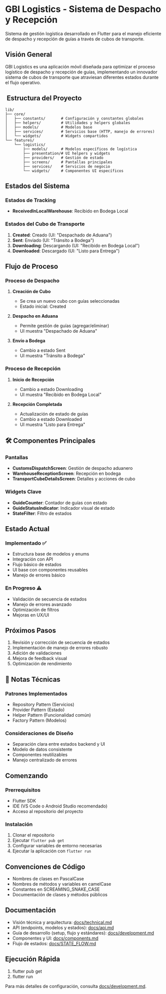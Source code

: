 # GBI Logistics - Sistema de Despacho y Recepción

Sistema de gestión logística desarrollado en Flutter para el manejo eficiente de despacho y recepción de guías a través de cubos de transporte.

##  Visión General

GBI Logistics es una aplicación móvil diseñada para optimizar el proceso logístico de despacho y recepción de guías, implementando un innovador sistema de cubos de transporte que atraviesan diferentes estados durante el flujo operativo.

## ️ Estructura del Proyecto

```
lib/
├── core/
│   ├── constants/       # Configuración y constantes globales
│   ├── helpers/         # Utilidades y helpers globales
│   ├── models/          # Modelos base
│   ├── services/        # Servicios base (HTTP, manejo de errores)
│   └── widgets/         # Widgets compartidos
└── features/
    └── logistics/
        ├── models/      # Modelos específicos de logística
        ├── presentation/# UI helpers y widgets
        ├── providers/   # Gestión de estado
        ├── screens/     # Pantallas principales
        ├── services/    # Servicios de negocio
        └── widgets/     # Componentes UI específicos
```

##  Estados del Sistema

### Estados de Tracking
- **ReceivedInLocalWarehouse**: Recibido en Bodega Local

### Estados del Cubo de Transporte
1. **Created**: Creado (UI: "Despachado de Aduana")
2. **Sent**: Enviado (UI: "Tránsito a Bodega")
3. **Downloading**: Descargando (UI: "Recibido en Bodega Local")
4. **Downloaded**: Descargado (UI: "Listo para Entrega")

##  Flujo de Proceso

### Proceso de Despacho
1. **Creación de Cubo**
   - Se crea un nuevo cubo con guías seleccionadas
   - Estado inicial: Created

2. **Despacho en Aduana**
   - Permite gestión de guías (agregar/eliminar)
   - UI muestra "Despachado de Aduana"

3. **Envío a Bodega**
   - Cambio a estado Sent
   - UI muestra "Tránsito a Bodega"

### Proceso de Recepción
1. **Inicio de Recepción**
   - Cambio a estado Downloading
   - UI muestra "Recibido en Bodega Local"

2. **Recepción Completada**
   - Actualización de estado de guías
   - Cambio a estado Downloaded
   - UI muestra "Listo para Entrega"

## 🛠 Componentes Principales

### Pantallas
- **CustomsDispatchScreen**: Gestión de despacho aduanero
- **WarehouseReceptionScreen**: Recepción en bodega
- **TransportCubeDetailsScreen**: Detalles y acciones de cubo

### Widgets Clave
- **GuideCounter**: Contador de guías con estado
- **GuideStatusIndicator**: Indicador visual de estado
- **StateFilter**: Filtro de estados

##  Estado Actual

### Implementado ✅
- Estructura base de modelos y enums
- Integración con API
- Flujo básico de estados
- UI base con componentes reusables
- Manejo de errores básico

### En Progreso ⚠️
- Validación de secuencia de estados
- Manejo de errores avanzado
- Optimización de filtros
- Mejoras en UX/UI

##  Próximos Pasos

1. Revisión y corrección de secuencia de estados
2. Implementación de manejo de errores robusto
3. Adición de validaciones
4. Mejora de feedback visual
5. Optimización de rendimiento

## 🔧 Notas Técnicas

### Patrones Implementados
- Repository Pattern (Servicios)
- Provider Pattern (Estado)
- Helper Pattern (Funcionalidad común)
- Factory Pattern (Modelos)

### Consideraciones de Diseño
- Separación clara entre estados backend y UI
- Modelo de datos consistente
- Componentes reutilizables
- Manejo centralizado de errores

##  Comenzando

### Prerrequisitos
- Flutter SDK
- IDE (VS Code o Android Studio recomendado)
- Acceso al repositorio del proyecto

### Instalación
1. Clonar el repositorio
2. Ejecutar `flutter pub get`
3. Configurar variables de entorno necesarias
4. Ejecutar la aplicación con `flutter run`

##  Convenciones de Código

- Nombres de clases en PascalCase
- Nombres de métodos y variables en camelCase
- Constantes en SCREAMING_SNAKE_CASE
- Documentación de clases y métodos públicos

## Documentación

- Visión técnica y arquitectura: [docs/technical.md](docs/technical.md)
- API (endpoints, modelos y estados): [docs/api.md](docs/api.md)
- Guía de desarrollo (setup, flujo y estándares): [docs/development.md](docs/development.md)
- Componentes y UI: [docs/components.md](docs/components.md)
- Flujo de estados: [docs/STATE_FLOW.md](docs/STATE_FLOW.md)

## Ejecución Rápida

1. flutter pub get
2. flutter run

Para más detalles de configuración, consulta [docs/development.md](docs/development.md).
